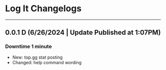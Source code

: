 # Log It Changelogs

---
## 0.0.1 D (6/26/2024 | Update Published at 1:07PM)
### Downtime 1 minute
- New: top.gg stat posting
- Changed: help command wording
